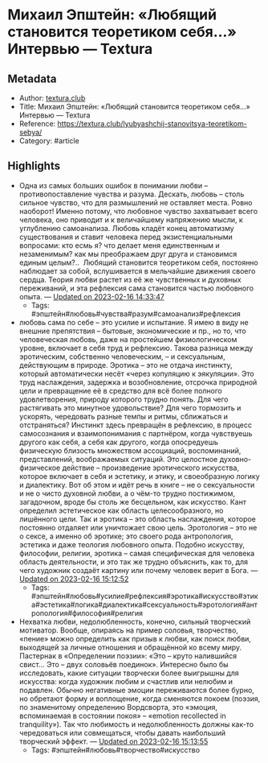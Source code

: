 # Михаил Эпштейн: «Любящий становится теоретиком себя…» Интервью — Textura

## Metadata
- Author: [textura.club]()
- Title: Михаил Эпштейн: «Любящий становится теоретиком себя…» Интервью — Textura
- Reference: https://textura.club/lyubyashchij-stanovitsya-teoretikom-sebya/
- Category: #article

## Highlights
- Одна из самых больших ошибок в понимании любви – противопоставление чувства и разума. Дескать, любовь – столь сильное чувство, что для размышлений не оставляет места. Ровно наоборот! Именно потому, что любовное чувство захватывает всего человека, оно приводит и к величайшему напряжению мысли, к углублению самоанализа. Любовь кладёт конец автоматизму существования и ставит человека перед экзистенциальными вопросами: кто есмь я? что делает меня единственным и незаменимым? как мы преображаем друг друга и становимся единым целым?..  Любящий становится теоретиком себя, постоянно наблюдает за собой, вслушивается в мельчайшие движения своего сердца. Теория любви растет из её же чувственных и духовных переживаний, и эта рефлексия сама становится частью любовного опыта. — [Updated on 2023-02-16 14:33:47](https://hyp.is/xsVVDK3tEe24Jt_UBRCjKA/textura.club/lyubyashchij-stanovitsya-teoretikom-sebya/)
   - Tags: #эпштейн#любовь#чувства#разум#самоанализ#рефлексия
- любовь сама по себе – это усилие и испытание. Я имею в виду не внешние препятствия – бытовые, экономические и пр., но то, что человеческая любовь, даже на простейшем физиологическом уровне, включает в себя труд и рефлексию. Такова разница между эротическим, собственно человеческим, – и сексуальным, действующим в природе. Эротика – это не отдача инстинкту, который автоматически несёт «через копуляцию к эякуляции». Это труд наслаждения, задержка и возобновление, отсрочка природной цели и превращение её в средство для всё более полного удовлетворения, природу которого трудно понять. Для чего растягивать это минутное удовольствие? Для чего тормозить и ускорять, чередовать разные темпы и ритмы, сближаться и отстраняться? Инстинкт здесь превращён в рефлексию, в процесс самосознания и взаимопонимания с партнёром, когда чувствуешь другого как себя, а себя как другого, когда опосредуешь физическую близость множеством ассоциаций, воспоминаний, представлений, воображаемых ситуаций. Это целостное духовно-физическое действие – произведение эротического искусства, которое включает в себя и эстетику, и этику, и своеобразную логику и диалектику.
Вот об этом и идёт речь в книге – не о сексуальности и не о чисто духовной любви, а о чём-то трудно постижимом, загадочном, вроде бы столь же бесцельном, как искусство. Кант определил эстетическое как область целесообразного, но лишённого цели. Так и эротика – это область наслаждения, которое постоянно отдаляет или уничтожает свою цель. Эротология – это не о сексе, а именно об эротике; это своего рода антропология, эстетика и даже теология любовного опыта. Подобно искусству, философии, религии, эротика – самая специфическая для человека область деятельности, и это так же трудно объяснить, как то, для чего художник создаёт картину или почему человек верит в Бога. — [Updated on 2023-02-16 15:12:52](https://hyp.is/PLNPgK3zEe2WcMuzuyU8sg/textura.club/lyubyashchij-stanovitsya-teoretikom-sebya/)
   - Tags: #эпштейн#любовь#усилие#рефлексия#эротика#искусство#этика#эстетика#логика#диалектика#сексуальность#эротология#антропология#философия#религия
- Нехватка любви, недолюбленность, конечно, сильный творческий мотиватор. Вообще, опираясь на пример соловья, творчество, «пение» можно определить как призыв к любви, как поиск любви, выходящей за личные отношения и обращённой ко всему миру.  Пастернак в «Определении поэзии»: «Это – круто налившийся свист… Это – двух соловьёв поединок». Интересно было бы исследовать, какие ситуации творчески более выигрышны для искусства: когда художник любим и счастлив или нелюбим и подавлен. Обычно негативные эмоции переживаются более бурно, но обретают форму и воплощение, когда сменяются покоем (поэзия, по знаменитому определению Вордсворта, это «эмоция, вспоминаемая в состоянии покоя» – «emotion recollected in tranquility»). Так что любимость и недолюбленность должны как-то чередоваться или совмещаться, чтобы давать наибольший творческий эффект. — [Updated on 2023-02-16 15:13:55](https://hyp.is/YhQ2GK3zEe2mPJPlo-OVwg/textura.club/lyubyashchij-stanovitsya-teoretikom-sebya/)
   - Tags: #эпштейн#любовь#творчество#искусство
